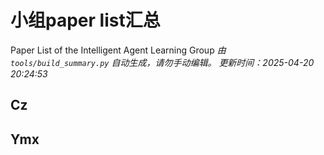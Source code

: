 # 小组paper list汇总 

Paper List of the Intelligent Agent Learning Group
*由 `tools/build_summary.py` 自动生成，请勿手动编辑。*
*更新时间：2025-04-20 20:24:53*

## Cz


## Ymx


